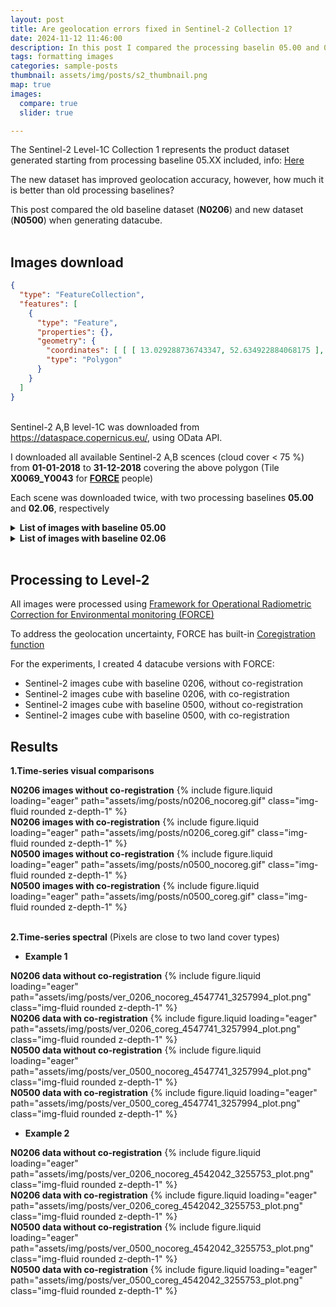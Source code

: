 ```yaml
---
layout: post
title: Are geolocation errors fixed in Sentinel-2 Collection 1?
date: 2024-11-12 11:46:00
description: In this post I compared the processing baselin 05.00 and 02.06
tags: formatting images
categories: sample-posts
thumbnail: assets/img/posts/s2_thumbnail.png
map: true
images:
  compare: true
  slider: true

---
```

The Sentinel-2 Level-1C Collection 1 represents the product dataset generated starting from processing baseline 05.XX included, info: <a href='https://sentinels.copernicus.eu/web/sentinel/sentinel-data-access/sentinel-products/sentinel-2-data-products/collection-1-level-1c'>Here</a>

The new dataset has improved geolocation accuracy, however, how much it is better than old processing baselines?

This post compared the old baseline dataset (<b>N0206</b>) and new dataset (<b>N0500</b>) when generating datacube.
<br><br>
## Images download

```geojson
{
  "type": "FeatureCollection",
  "features": [
    {
      "type": "Feature",
      "properties": {},
      "geometry": {
        "coordinates": [ [ [ 13.029288736743347, 52.634922884068175 ], [ 13.471956009371272, 52.622877464731189 ], [ 13.450849545301718, 52.353626900881842 ], [ 13.010864900757346, 52.365588468359363 ], [ 13.029288736743347, 52.634922884068175 ] ] ],
        "type": "Polygon"
      }
    }
  ]
}
```
<br>
Sentinel-2 A,B level-1C was downloaded from <a href='https://dataspace.copernicus.eu'>https://dataspace.copernicus.eu/</a>, using OData API.

I downloaded all available Sentinel-2 A,B scences (cloud cover < 75 %) from <b>01-01-2018</b> to <b>31-12-2018</b> covering the above polygon (Tile <b>X0069_Y0043</b> for <b><a href='https://github.com/davidfrantz/force'> FORCE</a></b> people)

Each scene was downloaded twice, with two processing baselines <b>05.00</b> and <b>02.06</b>, respectively 
<details>
<summary><b>List of images with baseline 05.00</b></summary>
<div style="max-height: 200px; overflow-y: scroll; padding-right: 10px;">
S2B_MSIL1C_20180223T101019_N0500_R022_T33UUU_20231014T014713
S2B_MSIL1C_20180223T101019_N0500_R022_T32UQD_20231014T014713
S2B_MSIL1C_20180213T101119_N0500_R022_T33UUU_20230805T112149
S2B_MSIL1C_20180206T102209_N0500_R065_T32UQD_20230823T090151
S2B_MSIL1C_20180216T102059_N0500_R065_T33UUU_20230914T160248
S2B_MSIL1C_20180213T101119_N0500_R022_T32UQD_20230805T112149
S2A_MSIL1C_20180228T101021_N0500_R022_T33UUU_20230919T074536
S2A_MSIL1C_20180303T102021_N0500_R065_T33UUU_20230731T050349
S2A_MSIL1C_20180303T102021_N0500_R065_T32UQD_20230731T050349
S2A_MSIL1C_20180228T101021_N0500_R022_T32UQD_20230919T074536
S2B_MSIL1C_20180213T101119_N0500_R022_T32UQD_20230913T093807
S2B_MSIL1C_20180206T102209_N0500_R065_T33UUU_20230823T090151
S2B_MSIL1C_20180226T102019_N0500_R065_T32UQD_20230912T031158
S2B_MSIL1C_20180114T101349_N0500_R022_T32UQD_20230802T002421
S2B_MSIL1C_20180114T101349_N0500_R022_T33UUU_20230802T002421
S2A_MSIL1C_20180208T101151_N0500_R022_T32UQD_20230912T100549
S2A_MSIL1C_20180208T101151_N0500_R022_T33UUU_20230912T100549
S2B_MSIL1C_20180216T102059_N0500_R065_T32UQD_20230731T201359
S2B_MSIL1C_20180216T102059_N0500_R065_T33UUU_20230731T201359
S2B_MSIL1C_20180213T101119_N0500_R022_T33UUU_20230913T093807
S2B_MSIL1C_20180104T101409_N0500_R022_T33UUU_20230903T075103
S2B_MSIL1C_20180104T101409_N0500_R022_T32UQD_20230903T075103
S2A_MSIL1C_20180201T102241_N0500_R065_T32UQD_20230903T171240
S2A_MSIL1C_20180201T102241_N0500_R065_T33UUU_20230903T171240
S2B_MSIL1C_20180216T102059_N0500_R065_T32UQD_20230914T160248
S2A_MSIL1C_20180608T101021_N0500_R022_T33UUU_20230715T050425
S2B_MSIL1C_20181103T102159_N0500_R065_T33UUU_20230727T072904
S2B_MSIL1C_20181103T102159_N0500_R065_T32UQD_20230727T072904
S2A_MSIL1C_20181006T101021_N0500_R022_T32UQD_20230620T072056
S2A_MSIL1C_20181006T101021_N0500_R022_T33UUU_20230620T072056
S2B_MSIL1C_20180507T102019_N0500_R065_T33UUU_20230816T094050
S2A_MSIL1C_20181019T102031_N0500_R065_T32UQD_20230812T151234
S2A_MSIL1C_20180618T101021_N0500_R022_T33UUU_20230715T054448
S2B_MSIL1C_20180623T101029_N0500_R022_T33UUU_20230723T103447
S2B_MSIL1C_20180623T101029_N0500_R022_T32UQD_20230723T103447
S2A_MSIL1C_20180529T101031_N0500_R022_T33UUU_20230822T213244
S2B_MSIL1C_20180514T101029_N0500_R022_T33UUU_20230905T185103
S2A_MSIL1C_20180522T102031_N0500_R065_T33UUU_20230717T204923
S2B_MSIL1C_20180524T101019_N0500_R022_T32UQD_20230828T190722
S2A_MSIL1C_20180402T102021_N0500_R065_T32UQD_20230907T223909
S2B_MSIL1C_20181011T101019_N0500_R022_T32UQD_20230715T190114
S2B_MSIL1C_20181021T101039_N0500_R022_T33UUU_20230731T173332
S2B_MSIL1C_20181031T101139_N0500_R022_T33UUU_20230706T042803
S2A_MSIL1C_20180509T101031_N0500_R022_T32UQD_20230824T225745
S2A_MSIL1C_20180509T101031_N0500_R022_T33UUU_20230824T225745
S2A_MSIL1C_20181019T102031_N0500_R065_T33UUU_20230812T151234
S2B_MSIL1C_20181011T101019_N0500_R022_T33UUU_20230715T190114
S2A_MSIL1C_20181016T101021_N0500_R022_T33UUU_20230709T145634
S2A_MSIL1C_20181016T101021_N0500_R022_T32UQD_20230709T145634
S2B_MSIL1C_20181021T101039_N0500_R022_T32UQD_20230731T173332
S2B_MSIL1C_20181031T101139_N0500_R022_T32UQD_20230706T042803
S2B_MSIL1C_20181014T102019_N0500_R065_T33UUU_20230709T010318
S2A_MSIL1C_20180402T102021_N0500_R065_T33UUU_20230907T223909
S2A_MSIL1C_20180611T102021_N0500_R065_T32UQD_20230714T042915
S2B_MSIL1C_20180524T101019_N0500_R022_T33UUU_20230828T190722
S2A_MSIL1C_20180522T102031_N0500_R065_T32UQD_20230717T204923
S2A_MSIL1C_20180422T102031_N0500_R065_T33UUU_20230915T072546
S2B_MSIL1C_20180626T102019_N0500_R065_T32UQD_20230729T104903
S2A_MSIL1C_20180611T102021_N0500_R065_T33UUU_20230714T042915
S2A_MSIL1C_20180608T101021_N0500_R022_T32UQD_20230715T050425
S2A_MSIL1C_20180618T101021_N0500_R022_T32UQD_20230715T054448
S2A_MSIL1C_20180529T101031_N0500_R022_T32UQD_20230822T213244
S2A_MSIL1C_20180601T102021_N0500_R065_T33UUU_20230901T204937
S2B_MSIL1C_20180606T102019_N0500_R065_T32UQD_20230823T212831
S2B_MSIL1C_20180606T102019_N0500_R065_T33UUU_20230823T212831
S2A_MSIL1C_20180906T101021_N0500_R022_T33UUU_20230712T073442
S2B_MSIL1C_20180417T102019_N0500_R065_T32UQD_20230910T012850
S2A_MSIL1C_20180419T101031_N0500_R022_T32UQD_20230724T113059
S2B_MSIL1C_20181024T102059_N0500_R065_T32UQD_20230816T014419
S2B_MSIL1C_20181024T102059_N0500_R065_T33UUU_20230816T014419
S2A_MSIL1C_20181105T101211_N0500_R022_T33UUU_20230726T080614
S2A_MSIL1C_20180429T101031_N0500_R022_T33UUU_20230815T234731
S2A_MSIL1C_20180429T101031_N0500_R022_T32UQD_20230815T234731
S2B_MSIL1C_20180504T101029_N0500_R022_T32UQD_20230830T030539
S2B_MSIL1C_20180417T102019_N0500_R065_T33UUU_20230910T012850
S2B_MSIL1C_20180507T102019_N0500_R065_T32UQD_20230816T094050
S2B_MSIL1C_20180514T101029_N0500_R022_T32UQD_20230905T185103
S2B_MSIL1C_20180427T102019_N0500_R065_T32UQD_20230913T145646
S2B_MSIL1C_20180427T102019_N0500_R065_T33UUU_20230913T145646
S2A_MSIL1C_20180409T101031_N0500_R022_T32UQD_20230908T033301
S2B_MSIL1C_20180822T101019_N0500_R022_T32UQD_20230730T193531
S2B_MSIL1C_20181014T102019_N0500_R065_T32UQD_20230709T010318
S2A_MSIL1C_20181105T101211_N0500_R022_T32UQD_20230726T080614
S2B_MSIL1C_20180914T102019_N0500_R065_T33UUU_20230730T123627
S2B_MSIL1C_20180914T102019_N0500_R065_T32UQD_20230730T123627
S2A_MSIL1C_20180731T102021_N0500_R065_T33UUU_20230722T174539
S2A_MSIL1C_20180701T102021_N0500_R065_T33UUU_20230810T185705
S2A_MSIL1C_20180919T102021_N0500_R065_T33UUU_20230707T161354
S2B_MSIL1C_20180805T102019_N0500_R065_T33UUU_20230731T061306
S2A_MSIL1C_20180909T102021_N0500_R065_T32UQD_20230819T222431
S2A_MSIL1C_20180906T101021_N0500_R022_T32UQD_20230712T073442
S2B_MSIL1C_20180716T102019_N0500_R065_T33UUU_20230819T232616
S2A_MSIL1C_20180807T101021_N0500_R022_T33UUU_20230802T172509
S2A_MSIL1C_20180731T102021_N0500_R065_T32UQD_20230722T174539
S2B_MSIL1C_20180713T101029_N0500_R022_T33UUU_20230819T021044
S2B_MSIL1C_20180713T101029_N0500_R022_T32UQD_20230819T021044
S2A_MSIL1C_20180708T101031_N0500_R022_T32UQD_20230713T014306
S2B_MSIL1C_20180924T102019_N0500_R065_T33UUU_20230708T124318
S2A_MSIL1C_20180807T101021_N0500_R022_T32UQD_20230802T172509
S2B_MSIL1C_20180723T101019_N0500_R022_T32UQD_20230814T073403
S2B_MSIL1C_20180924T102019_N0500_R065_T33UUU_20230823T162156
S2B_MSIL1C_20180703T101029_N0500_R022_T33UUU_20230813T024233
S2B_MSIL1C_20180901T101019_N0500_R022_T32UQD_20230805T085247
S2A_MSIL1C_20180419T101031_N0500_R022_T33UUU_20230724T113059
S2B_MSIL1C_20180504T101029_N0500_R022_T33UUU_20230830T030539
S2A_MSIL1C_20180422T102031_N0500_R065_T32UQD_20230915T072546
S2A_MSIL1C_20180409T101031_N0500_R022_T33UUU_20230908T033301
S2B_MSIL1C_20180726T102019_N0500_R065_T33UUU_20230811T100329
S2B_MSIL1C_20180726T102019_N0500_R065_T32UQD_20230811T100329
S2A_MSIL1C_20180929T102021_N0500_R065_T33UUU_20230805T085214
S2A_MSIL1C_20180909T102021_N0500_R065_T33UUU_20230819T222431
S2A_MSIL1C_20180919T102021_N0500_R065_T32UQD_20230707T161354
S2A_MSIL1C_20180721T102021_N0500_R065_T33UUU_20230713T210502
S2A_MSIL1C_20180512T102031_N0500_R065_T33UUU_20230904T090328
S2A_MSIL1C_20180512T102031_N0500_R065_T32UQD_20230904T090328
S2A_MSIL1C_20180728T101031_N0500_R022_T33UUU_20230806T195605
S2B_MSIL1C_20180822T101019_N0500_R022_T33UUU_20230730T193531
S2B_MSIL1C_20180911T101019_N0500_R022_T33UUU_20230825T214757
S2B_MSIL1C_20180904T102019_N0500_R065_T32UQD_20230824T081418
S2B_MSIL1C_20180716T102019_N0500_R065_T32UQD_20230819T232616
S2B_MSIL1C_20180723T101019_N0500_R022_T33UUU_20230814T073403
S2B_MSIL1C_20180703T101029_N0500_R022_T32UQD_20230813T024233
S2B_MSIL1C_20180924T102019_N0500_R065_T32UQD_20230823T162156
S2A_MSIL1C_20180728T101031_N0500_R022_T32UQD_20230806T195605
S2B_MSIL1C_20180815T102019_N0500_R065_T32UQD_20230809T214015
S2B_MSIL1C_20180805T102019_N0500_R065_T32UQD_20230731T061306
S2A_MSIL1C_20180929T102021_N0500_R065_T32UQD_20230805T085214
S2B_MSIL1C_20180924T102019_N0500_R065_T32UQD_20230708T124318
S2B_MSIL1C_20180911T101019_N0500_R022_T32UQD_20230825T214757
S2B_MSIL1C_20180815T102019_N0500_R065_T33UUU_20230809T214015
S2B_MSIL1C_20180904T102019_N0500_R065_T33UUU_20230824T081418
S2A_MSIL1C_20180708T101031_N0500_R022_T33UUU_20230713T014306
S2A_MSIL1C_20180701T102021_N0500_R065_T32UQD_20230810T185705
S2B_MSIL1C_20180901T101019_N0500_R022_T33UUU_20230805T085247
</div>
</details>


<details>
<summary><b>List of images with baseline 02.06</b></summary>
<div style="max-height: 200px; overflow-y: scroll; padding-right: 10px;">
S2B_MSIL1C_20180104T101409_N0206_R022_T32UQD_20180104T121410
S2B_MSIL1C_20180104T101409_N0206_R022_T33UUU_20180104T121410
S2B_MSIL1C_20180114T101349_N0206_R022_T32UQD_20180114T121005
S2B_MSIL1C_20180114T101349_N0206_R022_T33UUU_20180114T121005
S2B_MSIL1C_20180216T102059_N0206_R065_T32UQD_20180216T140508
S2A_MSIL1C_20180201T102241_N0206_R065_T33UUU_20180201T140542
S2A_MSIL1C_20180201T102241_N0206_R065_T32UQD_20180201T140542
S2A_MSIL1C_20180228T101021_N0206_R022_T32UQD_20180228T154713
S2A_MSIL1C_20180228T101021_N0206_R022_T33UUU_20180228T154713
S2B_MSIL1C_20180223T101019_N0206_R022_T32UQD_20180223T153849
S2B_MSIL1C_20180206T102209_N0206_R065_T32UQD_20180206T140356
S2B_MSIL1C_20180206T102209_N0206_R065_T33UUU_20180206T140356
S2A_MSIL1C_20180208T101151_N0206_R022_T32UQD_20180208T135551
S2A_MSIL1C_20180208T101151_N0206_R022_T33UUU_20180208T135551
S2B_MSIL1C_20180213T101119_N0206_R022_T33UUU_20180213T135340
S2B_MSIL1C_20180216T102059_N0206_R065_T33UUU_20180216T122659
S2B_MSIL1C_20180216T102059_N0206_R065_T33UUU_20180216T140508
S2B_MSIL1C_20180226T102019_N0206_R065_T32UQD_20180226T154425
S2A_MSIL1C_20180303T102021_N0206_R065_T32UQD_20180303T135828
S2A_MSIL1C_20180402T102021_N0206_R065_T32UQD_20180402T155007
S2A_MSIL1C_20180402T102021_N0206_R065_T33UUU_20180402T155007
S2A_MSIL1C_20180419T101031_N0206_R022_T32UQD_20180419T111252
S2A_MSIL1C_20180419T101031_N0206_R022_T33UUU_20180419T111252
S2A_MSIL1C_20180429T101031_N0206_R022_T32UQD_20180429T110941
S2A_MSIL1C_20180422T102031_N0206_R065_T32UQD_20180422T141352
S2A_MSIL1C_20180409T101031_N0206_R022_T32UQD_20180409T154909
S2A_MSIL1C_20180409T101031_N0206_R022_T33UUU_20180409T154909
S2B_MSIL1C_20180417T102019_N0206_R065_T32UQD_20180417T140522
S2A_MSIL1C_20180701T102021_N0206_R065_T32UQD_20180701T123211
S2A_MSIL1C_20180701T102021_N0206_R065_T33UUU_20180701T123211
S2B_MSIL1C_20180703T101029_N0206_R022_T32UQD_20180703T135836
S2B_MSIL1C_20180716T102019_N0206_R065_T33UUU_20180716T154656
S2B_MSIL1C_20180716T102019_N0206_R065_T32UQD_20180716T154656
S2A_MSIL1C_20180708T101031_N0206_R022_T32UQD_20180708T121640
S2A_MSIL1C_20180708T101031_N0206_R022_T33UUU_20180708T121640
S2B_MSIL1C_20180703T101029_N0206_R022_T33UUU_20180703T135836
S2B_MSIL1C_20180713T101029_N0206_R022_T33UUU_20180713T135922
S2B_MSIL1C_20180713T101029_N0206_R022_T32UQD_20180713T135922
S2B_MSIL1C_20180213T101119_N0206_R022_T32UQD_20180213T135340
S2B_MSIL1C_20180216T102059_N0206_R065_T32UQD_20180216T122659
S2B_MSIL1C_20180223T101019_N0206_R022_T33UUU_20180223T153849
S2B_MSIL1C_20180226T102019_N0206_R065_T33UUU_20180226T154425
S2A_MSIL1C_20180303T102021_N0206_R065_T33UUU_20180303T135828
S2B_MSIL1C_20181014T102019_N0206_R065_T32UQD_20181014T140123
S2B_MSIL1C_20181014T102019_N0206_R065_T33UUU_20181014T140123
S2B_MSIL1C_20181021T101039_N0206_R022_T33UUU_20181021T141054
S2A_MSIL1C_20181006T101021_N0206_R022_T33UUU_20181006T103236
S2A_MSIL1C_20181016T101021_N0206_R022_T33UUU_20181016T121930
S2A_MSIL1C_20181016T101021_N0206_R022_T32UQD_20181016T121930
S2A_MSIL1C_20181006T101021_N0206_R022_T32UQD_20181006T103236
S2B_MSIL1C_20181011T101019_N0206_R022_T32UQD_20181011T122059
S2B_MSIL1C_20181011T101019_N0206_R022_T33UUU_20181011T122059
S2A_MSIL1C_20181019T102031_N0206_R065_T32UQD_20181019T123546
S2A_MSIL1C_20181019T102031_N0206_R065_T33UUU_20181019T123546
S2B_MSIL1C_20181021T101039_N0206_R022_T32UQD_20181021T141054
S2B_MSIL1C_20181024T102059_N0206_R065_T32UQD_20181024T160131
S2B_MSIL1C_20181024T102059_N0206_R065_T33UUU_20181024T160131
S2B_MSIL1C_20181031T101139_N0206_R022_T32UQD_20181031T122100
S2B_MSIL1C_20181031T101139_N0206_R022_T33UUU_20181031T122100
S2A_MSIL1C_20181105T101211_N0206_R022_T33UUU_20181105T104758
S2A_MSIL1C_20181105T101211_N0206_R022_T32UQD_20181105T104758
S2B_MSIL1C_20180417T102019_N0206_R065_T33UUU_20180417T140522
S2A_MSIL1C_20180422T102031_N0206_R065_T33UUU_20180422T141352
S2B_MSIL1C_20180427T102019_N0206_R065_T32UQD_20180427T123359
S2B_MSIL1C_20180427T102019_N0206_R065_T33UUU_20180427T123359
S2A_MSIL1C_20180429T101031_N0206_R022_T33UUU_20180429T110941
S2A_MSIL1C_20180529T101031_N0206_R022_T33UUU_20180529T110633
S2B_MSIL1C_20180504T101029_N0206_R022_T32UQD_20180504T122043
S2A_MSIL1C_20180509T101031_N0206_R022_T33UUU_20180509T135043
S2B_MSIL1C_20180507T102019_N0206_R065_T32UQD_20180507T123037
S2B_MSIL1C_20180507T102019_N0206_R065_T33UUU_20180507T123037
S2A_MSIL1C_20180721T102021_N0206_R065_T32UQD_20180721T123132
S2A_MSIL1C_20180721T102021_N0206_R065_T33UUU_20180721T123132
S2B_MSIL1C_20180723T101019_N0206_R022_T32UQD_20180723T153601
S2B_MSIL1C_20180723T101019_N0206_R022_T33UUU_20180723T153601
S2B_MSIL1C_20180726T102019_N0206_R065_T32UQD_20180726T142914
S2B_MSIL1C_20180726T102019_N0206_R065_T33UUU_20180726T142914
S2A_MSIL1C_20180728T101031_N0206_R022_T33UUU_20180728T122204
S2A_MSIL1C_20180728T101031_N0206_R022_T32UQD_20180728T122204
S2A_MSIL1C_20180731T102021_N0206_R065_T33UUU_20180731T123616
S2A_MSIL1C_20180731T102021_N0206_R065_T32UQD_20180731T123616
S2B_MSIL1C_20180815T102019_N0206_R065_T32UQD_20180815T161223
S2B_MSIL1C_20180524T101019_N0206_R022_T32UQD_20180524T135449
S2A_MSIL1C_20180509T101031_N0206_R022_T32UQD_20180509T135043
S2B_MSIL1C_20180504T101029_N0206_R022_T33UUU_20180504T122043
S2A_MSIL1C_20180512T102031_N0206_R065_T32UQD_20180512T140712
S2A_MSIL1C_20180512T102031_N0206_R065_T33UUU_20180512T140712
S2B_MSIL1C_20180514T101029_N0206_R022_T33UUU_20180514T122533
S2B_MSIL1C_20180514T101029_N0206_R022_T32UQD_20180514T122533
S2A_MSIL1C_20180522T102031_N0206_R065_T32UQD_20180522T123546
S2A_MSIL1C_20180522T102031_N0206_R065_T33UUU_20180522T123546
S2A_MSIL1C_20180601T102021_N0206_R065_T33UUU_20180601T123308
S2B_MSIL1C_20180606T102019_N0206_R065_T32UQD_20180606T172808
S2B_MSIL1C_20180606T102019_N0206_R065_T33UUU_20180606T172808
S2A_MSIL1C_20180608T101021_N0206_R022_T33UUU_20180608T122149
S2A_MSIL1C_20180618T101021_N0206_R022_T33UUU_20180618T122134
S2B_MSIL1C_20180815T102019_N0206_R065_T33UUU_20180815T161223
S2B_MSIL1C_20180805T102019_N0206_R065_T33UUU_20180805T142133
S2B_MSIL1C_20180805T102019_N0206_R065_T32UQD_20180805T142133
S2A_MSIL1C_20180807T101021_N0206_R022_T33UUU_20180809T104755
S2A_MSIL1C_20180807T101021_N0206_R022_T32UQD_20180809T104755
S2B_MSIL1C_20180822T101019_N0206_R022_T33UUU_20180822T142412
S2B_MSIL1C_20180623T101029_N0206_R022_T33UUU_20180623T125002
S2B_MSIL1C_20180623T101029_N0206_R022_T32UQD_20180623T125002
S2B_MSIL1C_20180626T102019_N0206_R065_T32UQD_20180626T122000
S2B_MSIL1C_20181103T102159_N0206_R065_T32UQD_20181103T123639
S2B_MSIL1C_20181103T102159_N0206_R065_T33UUU_20181103T123639
S2B_MSIL1C_20180524T101019_N0206_R022_T33UUU_20180524T135449
S2A_MSIL1C_20180529T101031_N0206_R022_T32UQD_20180529T110633
S2A_MSIL1C_20180601T102021_N0206_R065_T32UQD_20180601T123308
S2A_MSIL1C_20180608T101021_N0206_R022_T32UQD_20180608T122149
S2A_MSIL1C_20180611T102021_N0206_R065_T32UQD_20180611T122250
S2A_MSIL1C_20180611T102021_N0206_R065_T33UUU_20180611T122250
S2A_MSIL1C_20180618T101021_N0206_R022_T32UQD_20180618T122134
S2B_MSIL1C_20180822T101019_N0206_R022_T32UQD_20180822T142412
S2B_MSIL1C_20180901T101019_N0206_R022_T33UUU_20180901T161702
S2B_MSIL1C_20180901T101019_N0206_R022_T32UQD_20180901T161702
S2B_MSIL1C_20180904T102019_N0206_R065_T32UQD_20180904T141830
S2B_MSIL1C_20180904T102019_N0206_R065_T33UUU_20180904T141830
S2A_MSIL1C_20180906T101021_N0206_R022_T33UUU_20180906T123122
S2A_MSIL1C_20180909T102021_N0206_R065_T32UQD_20180909T155923
S2A_MSIL1C_20180909T102021_N0206_R065_T33UUU_20180909T155923
S2A_MSIL1C_20180906T101021_N0206_R022_T32UQD_20180906T123122
S2B_MSIL1C_20180911T101019_N0206_R022_T32UQD_20180911T154541
S2B_MSIL1C_20180911T101019_N0206_R022_T33UUU_20180911T154541
S2B_MSIL1C_20180914T102019_N0206_R065_T32UQD_20180914T160343
S2B_MSIL1C_20180914T102019_N0206_R065_T33UUU_20180914T160343
S2A_MSIL1C_20180919T102021_N0206_R065_T33UUU_20180919T123234
S2A_MSIL1C_20180919T102021_N0206_R065_T32UQD_20180919T123234
S2B_MSIL1C_20180924T102019_N0206_R065_T32UQD_20180924T175930
S2B_MSIL1C_20180924T102019_N0206_R065_T33UUU_20180924T175930
S2B_MSIL1C_20180924T102019_N0206_R065_T33UUU_20180924T160501
S2B_MSIL1C_20180924T102019_N0206_R065_T32UQD_20180924T160501
S2A_MSIL1C_20180929T102021_N0206_R065_T32UQD_20180929T122813
S2A_MSIL1C_20180929T102021_N0206_R065_T33UUU_20180929T122813
</div>
</details>
<br>

## Processing to Level-2

All images were processed using <a href='https://github.com/davidfrantz/force'>Framework for Operational Radiometric Correction for Environmental monitoring (FORCE)</a>

To address the geolocation uncertainty, FORCE has built-in <a href='https://force-eo.readthedocs.io/en/latest/howto/coreg.html'>Coregistration function</a>

For the experiments, I created 4 datacube versions with FORCE:
- Sentinel-2 images cube with baseline 0206, without co-registration
- Sentinel-2 images cube with baseline 0206, with co-registration
- Sentinel-2 images cube with baseline 0500, without co-registration
- Sentinel-2 images cube with baseline 0500, with co-registration

## Results

<b>1.Time-series visual comparisons</b>
<br>
<div class="row mt-3">
    <div class="col-sm mt-3 mt-md-0">
      <div class="caption">
      <b>N0206 images without co-registration</b>
          {% include figure.liquid loading="eager" path="assets/img/posts/n0206_nocoreg.gif" class="img-fluid rounded z-depth-1" %}
      </div>
    </div>
    <div class="col-sm mt-3 mt-md-0">
      <div class="caption">
      <b>N0206 images with co-registration</b>
          {% include figure.liquid loading="eager" path="assets/img/posts/n0206_coreg.gif" class="img-fluid rounded z-depth-1" %}
      </div>
    </div>
</div>

<div class="row mt-3">
    <div class="col-sm mt-3 mt-md-0">
      <div class="caption">
      <b>N0500 images without co-registration</b>
          {% include figure.liquid loading="eager" path="assets/img/posts/n0500_nocoreg.gif" class="img-fluid rounded z-depth-1" %}
      </div>
    </div>
    <div class="col-sm mt-3 mt-md-0">
      <div class="caption">
      <b>N0500 images with co-registration</b>
          {% include figure.liquid loading="eager" path="assets/img/posts/n0500_coreg.gif" class="img-fluid rounded z-depth-1" %}
      </div>
    </div>
</div>
<br>

<b>2.Time-series spectral</b> (Pixels are close to two land cover types)

- <b>Example 1</b>

<div class="row mt-3">
    <div class="col-sm mt-3 mt-md-0">
      <div class="caption">
      <b>N0206 data without co-registration</b>
          {% include figure.liquid loading="eager" path="assets/img/posts/ver_0206_nocoreg_4547741_3257994_plot.png" class="img-fluid rounded z-depth-1" %}
      </div>
    </div>
    <div class="col-sm mt-3 mt-md-0">
      <div class="caption">
      <b>N0206 data with co-registration</b>
          {% include figure.liquid loading="eager" path="assets/img/posts/ver_0206_coreg_4547741_3257994_plot.png" class="img-fluid rounded z-depth-1" %}
      </div>
    </div>
</div>

<div class="row mt-3">
    <div class="col-sm mt-3 mt-md-0">
      <div class="caption">
      <b>N0500 data without co-registration</b>
          {% include figure.liquid loading="eager" path="assets/img/posts/ver_0500_nocoreg_4547741_3257994_plot.png" class="img-fluid rounded z-depth-1" %}
      </div>
    </div>
    <div class="col-sm mt-3 mt-md-0">
      <div class="caption">
      <b>N0500 data with co-registration</b>
          {% include figure.liquid loading="eager" path="assets/img/posts/ver_0500_coreg_4547741_3257994_plot.png" class="img-fluid rounded z-depth-1" %}
      </div>
    </div>
</div>

- <b>Example 2</b>

<div class="row mt-3">
    <div class="col-sm mt-3 mt-md-0">
      <div class="caption">
      <b>N0206 data without co-registration</b>
          {% include figure.liquid loading="eager" path="assets/img/posts/ver_0206_nocoreg_4542042_3255753_plot.png" class="img-fluid rounded z-depth-1" %}
      </div>
    </div>
    <div class="col-sm mt-3 mt-md-0">
      <div class="caption">
      <b>N0206 data with co-registration</b>
          {% include figure.liquid loading="eager" path="assets/img/posts/ver_0206_coreg_4542042_3255753_plot.png" class="img-fluid rounded z-depth-1" %}
      </div>
    </div>
</div>

<div class="row mt-3">
    <div class="col-sm mt-3 mt-md-0">
      <div class="caption">
      <b>N0500 data without co-registration</b>
          {% include figure.liquid loading="eager" path="assets/img/posts/ver_0500_nocoreg_4542042_3255753_plot.png" class="img-fluid rounded z-depth-1" %}
      </div>
    </div>
    <div class="col-sm mt-3 mt-md-0">
      <div class="caption">
      <b>N0500 data with co-registration</b>
          {% include figure.liquid loading="eager" path="assets/img/posts/ver_0500_coreg_4542042_3255753_plot.png" class="img-fluid rounded z-depth-1" %}
      </div>
    </div>
</div>